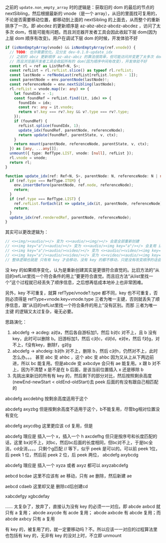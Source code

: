 之前的 `update.non_empty_array` 时的逻辑是：获取旧的 dom 的最后的节点的 nextSibling，然后根据最新的 vnode（是一个 array），从旧的里面找可复用的，不论是否需要移动位置，都移动到上面的 nextSibling 的上面去，从而整个的重新排序了一次。即 abcdez 的更新顺序是 az-abz-abcz-abcdz-abcdez ，访问了太多次 dom，性能可能有问题。而且浏览器开发者工具会因此收起下层 dom(因为上层 dom 顺序有改变)。用户在调试下层 dom 的时候，开发体验不好

```ts
if (isNonEmptyArray(vnode) && isNonEmptyArray(ref.vnode)) {
  // TODO: 也许需要优化。见分支 dev-0.1.0-update_idx
  // 之前的 abcz 更新顺序 az-abz-abcz 的算法很简单，但可能访问并变更了太多次 dom，性能可能有问题
  // 而且浏览器开发者工具会收起所有的 dom(因为顺序中间有改变)，开发体验不好
  const rl = ref as ListRef<N, S>;
  const refList = rl.refList.slice() as typeof rl.refList;
  const lastNode = refNodeLast(refList[refList.length - 1]);
  const parentNode = env.parentNode(lastNode)!;
  const referenceNode = env.nextSibling(lastNode);
  rl.refList = vnode.map((v: any) => {
    let foundIdx = -1;
    const foundRef = refList.find((it, idx) => {
      foundIdx = idx;
      const rv: any = it.vnode;
      return v?.key === rv?.key && v?.type === rv?.type;
    });
    if (foundRef) {
      refList.splice(foundIdx, 1);
      update_idx(foundRef, parentNode, referenceNode);
      return update(foundRef, parentState, v, ctx);
    }
    return mount(parentNode, referenceNode, parentState, v, ctx);
  }) as [any, ...any[]];
  unmount({ type: RefType.LIST, vnode: [null], refList });
  rl.vnode = vnode;
  return rl;
}

function update_idx(ref: Ref<N, S>, parentNode: N, referenceNode: N | null) {
  if (ref.type === RefType.ITEM) {
    env.insertBefore(parentNode, ref.node, referenceNode);
    return;
  }
  if (ref.type === RefType.LIST) {
    ref.refList.forEach(it => update_idx(it, parentNode, referenceNode));
    return;
  }
  update_idx(ref.renderedRef, parentNode, referenceNode);
}
```

其实可以更改逻辑为：
```jsx
// <><img/><audio/></> 变为 <><audio/><img/></> 会是全部重新创建
// <><img key="a"/><audio/></> 变为 <><audio/><img key="a"/></> 会复用 img，audio 理论上可以复用
// <><img key="a"/><audio/><video/></> 变为 <><audio/><video/><img key="a"/></> 会复用 img，audio+video 理论上也可以复用
// <><img key="a"/><audio/><video/></> 变为 <><video/><audio/><img key="a"/></> 会复用 img，audio/video 不会复用
// 整体逻辑也就是 只有有 key 才会移动，没有 key 的都不移动，只是没有改变顺序的话会尽量复用（尽量复用就是每次游标变化后都优先从上从下对比）
```
没 key 的如果顺序变化，认为是重新创建其实是更很符合直觉的。比旧方法的“从旧的refList里找一个符合条件的用上”要更符合直觉。而且旧方法“从list里找一个”这个过程就已经丢失了顺序信息，之后想再低成本地补上也非常困难。

另外，key 不可重复，就算 refType/vnode?.type 都不同，key 也不可重复，否则必须得是 refType+vnode.key+vnode.type 三者为唯一主键，否则就丢失了顺序信息，跟“从旧的refList里找一个符合条件的用上”没有区别。而那 三者为唯一主键 的逻辑又太过复杂，毫无必要。

思路演化：
1. abcdefg -> acdeg: a对a，然后各自游标加1，然后 b对c 对不上，且 b 没有 key，此时可以删除 b。旧游标加1，然后 c对c，d对d，e对e，然后 f对g，对不上，f没有key，删除f，g对g
2. abcdefg -> ahcdeig: b对h 对不上，删除 b，然后 c对h，仍然对不上，此时怎么办。。。 甚至 abc 变 ahbc ，这个 abc 变 ahbc 因为又从上从下两边前进，所以 bc 能复用。但是abcde 变 axbcdye 会只有 ae 能复用。x 跟 b 对不上，因为不清楚 x 是不是在 b 后面，是该当前位置插入 x 还是移除 b
3. 先挑出来新旧的所有有 key 的，然后剩下的部分对比，然后按照剩余高度(newEnd-newStart < oldEnd-oldStart)去 peek 后面的有没有跟自己相匹配的

abcdefg
axcdebhg  按剩余高度适用于这个

abcdefg
axyzbg    但是按剩余高度不适用于这个，b不能复用，尽管bg相对位置没有变化

abcdefg
axycdbg   这里更应该 cd 复用，但是

abcdefg   理应是 插入一个 x，插入一个 h
axcdefhg  但只是按序号和长度匹配的话，这里 bx对不上，对bc，然后bc后面的长度相同，但bc对不上，于是bc全消，cd全消，。。。只剩个g匹配 
// 等下，似乎 peek 是可以的。可以前 peek 1位，后 peek 1 位，然后前 peek 2 位，后 peek 两位，
abcdefg
axybcdg

abcdefg   理应是 插入一个 xyza 或者 axyz 都可以
axyzabcdefg

aebcd
bcdae  这里不应该有 ae 移动，只有 ae 删除，然后新建 ae

aebcd
cdaeb 这里却又是 删除cd后创建cd

xabcdefgy
xgbcdefay

...... 太复杂了，放弃了，直接认为没有 key 的必须一一对应。即 abcde axbcd 就只有 a 复用； abcde axycde 有 acde 复用； abcde axbcde 有 abcde 复用；而 abcde axbcy 只有 a 复用

有 key 的，被复用了的，就一定要移动吗？不。所以应该一一对应的过程算法里也包括有 key 的，无非有 key 的没对上时，不立即 unmount

```ts

```
